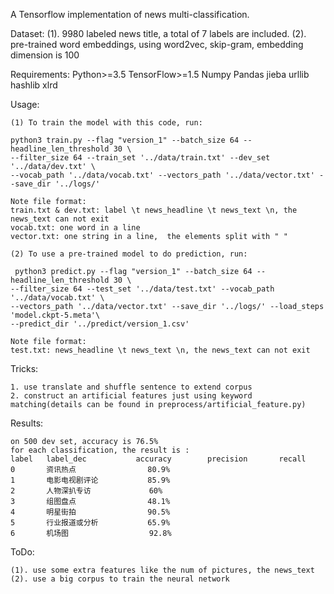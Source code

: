 A Tensorflow implementation of news multi-classification.

Dataset:
    (1). 9980 labeled news title, a total of 7 labels are included.
    (2). pre-trained word embeddings, using word2vec, skip-gram, embedding dimension is 100

Requirements:
    Python>=3.5
    TensorFlow>=1.5
    Numpy
    Pandas
    jieba
    urllib
    hashlib
    xlrd

Usage:

    (1) To train the model with this code, run:

    python3 train.py --flag "version_1" --batch_size 64 --headline_len_threshold 30 \
    --filter_size 64 --train_set '../data/train.txt' --dev_set '../data/dev.txt' \
    --vocab_path '../data/vocab.txt' --vectors_path '../data/vector.txt' --save_dir '../logs/'

    Note file format:
    train.txt & dev.txt: label \t news_headline \t news_text \n, the news_text can not exit
    vocab.txt: one word in a line
    vector.txt: one string in a line,  the elements split with " "

    (2) To use a pre-trained model to do prediction, run:

     python3 predict.py --flag "version_1" --batch_size 64 --headline_len_threshold 30 \
    --filter_size 64 --test_set '../data/test.txt' --vocab_path '../data/vocab.txt' \
    --vectors_path '../data/vector.txt' --save_dir '../logs/' --load_steps 'model.ckpt-5.meta'\
    --predict_dir '../predict/version_1.csv'

    Note file format:
    test.txt: news_headline \t news_text \n, the news_text can not exit

Tricks:

    1. use translate and shuffle sentence to extend corpus
    2. construct an artificial features just using keyword matching(details can be found in preprocess/artificial_feature.py)


Results:

    on 500 dev set, accuracy is 76.5%
    for each classification, the result is :
    label   label_dec           accuracy        precision       recall
    0       资讯热点                80.9%
    1       电影电视剧评论           85.9%
    2       人物深扒专访             60%
    3       组图盘点                48.1%
    4       明星街拍                90.5%
    5       行业报道或分析           65.9%
    6       机场图                  92.8%

ToDo:

    (1). use some extra features like the num of pictures, the news_text
    (2). use a big corpus to train the neural network